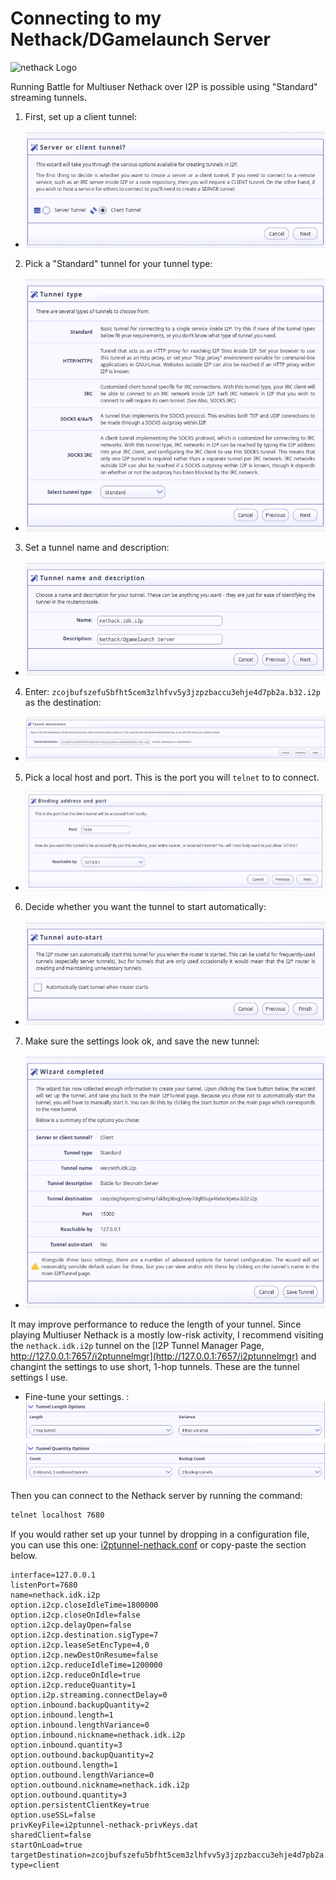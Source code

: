 Connecting to my Nethack/DGamelaunch Server
===========================================

![nethack Logo](nethack.png)

Running Battle for Multiuser Nethack over I2P is possible using "Standard"
streaming tunnels.

1. First, set up a client tunnel: 
 - ![Client Tunnel](tunnel-wizard-1.png)
2. Pick a "Standard" tunnel for your tunnel type:
 - ![Tunnel Type](tunnel-wizard-2.png)
3. Set a tunnel name and description:
 - ![Tunnel Name and Description](tunnel-wizard-3.png)
4. Enter: `zcojbufszefu5bfht5cem3zlhfvv5y3jzpzbaccu3ehje4d7pb2a.b32.i2p` as the destination:
 - ![Tunnel Destination](tunnel-wizard-4.png)
5. Pick a local host and port. This is the port you will `telnet` to to connect.
 - ![Local Host and Port](tunnel-wizard-5.png)
6. Decide whether you want the tunnel to start automatically:
 - ![Decide whether to autostart](tunnel-wizard-6.png)
7. Make sure the settings look ok, and save the new tunnel:
 - ![Review settings and finish](tunnel-wizard-7.png)

It may improve performance to reduce the length of your tunnel. Since playing
Multiuser Nethack is a mostly low-risk activity, I recommend visiting the
`nethack.idk.i2p` tunnel on the [I2P Tunnel Manager Page, http://127.0.0.1:7657/i2ptunnelmgr](http://127.0.0.1:7657/i2ptunnelmgr)
and changint the settings to use short, 1-hop tunnels. These are the tunnel
settings I use.

- Fine-tune your settings. : ![Fine-tune tunnel settings](tunnel-tune-1.png)

Then you can connect to the Nethack server by running the command:

```bash
telnet localhost 7680
```

If you would rather set up your tunnel by dropping in a configuration file,
you can use this one: [i2ptunnel-nethack.conf](i2ptunnel-nethack.config) or
copy-paste the section below.

```properties
interface=127.0.0.1
listenPort=7680
name=nethack.idk.i2p
option.i2cp.closeIdleTime=1800000
option.i2cp.closeOnIdle=false
option.i2cp.delayOpen=false
option.i2cp.destination.sigType=7
option.i2cp.leaseSetEncType=4,0
option.i2cp.newDestOnResume=false
option.i2cp.reduceIdleTime=1200000
option.i2cp.reduceOnIdle=true
option.i2cp.reduceQuantity=1
option.i2p.streaming.connectDelay=0
option.inbound.backupQuantity=2
option.inbound.length=1
option.inbound.lengthVariance=0
option.inbound.nickname=nethack.idk.i2p
option.inbound.quantity=3
option.outbound.backupQuantity=2
option.outbound.length=1
option.outbound.lengthVariance=0
option.outbound.nickname=nethack.idk.i2p
option.outbound.quantity=3
option.persistentClientKey=true
option.useSSL=false
privKeyFile=i2ptunnel-nethack-privKeys.dat
sharedClient=false
startOnLoad=true
targetDestination=zcojbufszefu5bfht5cem3zlhfvv5y3jzpzbaccu3ehje4d7pb2a.b32.i2p
type=client
```
